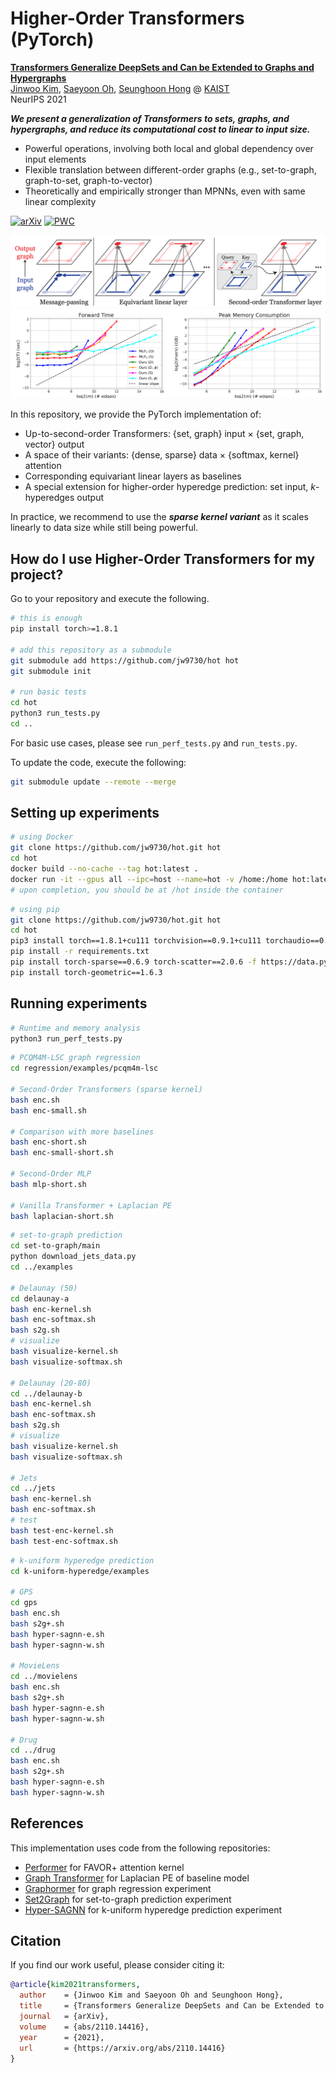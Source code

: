 # Higher-Order Transformers (PyTorch)

[**Transformers Generalize DeepSets and Can be Extended to Graphs and Hypergraphs**](https://arxiv.org/abs/2110.14416) \
[Jinwoo Kim](https://bit.ly/3pPuyIb), [Saeyoon Oh](https://github.com/saeyoon17), [Seunghoon Hong](https://maga33.github.io/) @ [KAIST](https://www.kaist.ac.kr/en/) \
NeurIPS 2021

***We present a generalization of Transformers to sets, graphs, and hypergraphs, and reduce its computational cost to linear to input size.***
- Powerful operations, involving both local and global dependency over input elements
- Flexible translation between different-order graphs (e.g., set-to-graph, graph-to-set, graph-to-vector)
- Theoretically and empirically stronger than MPNNs, even with same linear complexity

[![arXiv](https://img.shields.io/badge/arXiv-2104.02321-brightgreen.svg?style=flat-square)](https://arxiv.org/abs/2110.14416)
[![PWC](https://img.shields.io/endpoint.svg?url=https://paperswithcode.com/badge/transformers-generalize-deepsets-and-can-be/graph-regression-on-pcqm4m-lsc)](https://paperswithcode.com/sota/graph-regression-on-pcqm4m-lsc?p=transformers-generalize-deepsets-and-can-be)

![image-second-order](./docs/second-order-transformer.png)
![image-linear](./docs/linear-scaling.png)

In this repository, we provide the PyTorch implementation of:
- Up-to-second-order Transformers: {set, graph} input × {set, graph, vector} output
- A space of their variants: {dense, sparse} data × {softmax, kernel} attention
- Corresponding equivariant linear layers as baselines
- A special extension for higher-order hyperedge prediction: set input, *k*-hyperedges output

In practice, we recommend to use the ***sparse kernel variant*** as it scales linearly to data size while still being powerful.

## How do I use Higher-Order Transformers for my project?
Go to your repository and execute the following.
```bash
# this is enough
pip install torch>=1.8.1

# add this repository as a submodule
git submodule add https://github.com/jw9730/hot hot
git submodule init

# run basic tests
cd hot
python3 run_tests.py
cd ..
```
For basic use cases, please see `run_perf_tests.py` and `run_tests.py`.

To update the code, execute the following:
```bash
git submodule update --remote --merge
```

## Setting up experiments
```bash
# using Docker
git clone https://github.com/jw9730/hot.git hot
cd hot
docker build --no-cache --tag hot:latest .
docker run -it --gpus all --ipc=host --name=hot -v /home:/home hot:latest bash
# upon completion, you should be at /hot inside the container
```
```bash
# using pip
git clone https://github.com/jw9730/hot.git hot
cd hot
pip3 install torch==1.8.1+cu111 torchvision==0.9.1+cu111 torchaudio==0.8.1 -f https://download.pytorch.org/whl/torch_stable.html
pip install -r requirements.txt
pip install torch-sparse==0.6.9 torch-scatter==2.0.6 -f https://data.pyg.org/whl/torch-1.8.0+cu111.html
pip install torch-geometric==1.6.3
```

## Running experiments
```bash
# Runtime and memory analysis
python3 run_perf_tests.py
```
```bash
# PCQM4M-LSC graph regression
cd regression/examples/pcqm4m-lsc

# Second-Order Transformers (sparse kernel)
bash enc.sh
bash enc-small.sh

# Comparison with more baselines
bash enc-short.sh
bash enc-small-short.sh

# Second-Order MLP
bash mlp-short.sh

# Vanilla Transformer + Laplacian PE
bash laplacian-short.sh
```
```bash
# set-to-graph prediction
cd set-to-graph/main
python download_jets_data.py
cd ../examples

# Delaunay (50)
cd delaunay-a
bash enc-kernel.sh
bash enc-softmax.sh
bash s2g.sh
# visualize
bash visualize-kernel.sh
bash visualize-softmax.sh

# Delaunay (20-80)
cd ../delaunay-b
bash enc-kernel.sh
bash enc-softmax.sh
bash s2g.sh
# visualize
bash visualize-kernel.sh
bash visualize-softmax.sh

# Jets
cd ../jets
bash enc-kernel.sh
bash enc-softmax.sh
# test
bash test-enc-kernel.sh
bash test-enc-softmax.sh
```
```bash
# k-uniform hyperedge prediction
cd k-uniform-hyperedge/examples

# GPS
cd gps
bash enc.sh
bash s2g+.sh
bash hyper-sagnn-e.sh
bash hyper-sagnn-w.sh

# MovieLens
cd ../movielens
bash enc.sh
bash s2g+.sh
bash hyper-sagnn-e.sh
bash hyper-sagnn-w.sh

# Drug
cd ../drug
bash enc.sh
bash s2g+.sh
bash hyper-sagnn-e.sh
bash hyper-sagnn-w.sh
```

## References
This implementation uses code from the following repositories:
- [Performer](https://github.com/lucidrains/performer-pytorch.git) for FAVOR+ attention kernel
- [Graph Transformer](https://github.com/graphdeeplearning/graphtransformer.git) for Laplacian PE of baseline model
- [Graphormer](https://github.com/microsoft/Graphormer.git) for graph regression experiment
- [Set2Graph](https://github.com/hadarser/SetToGraphPaper.git) for set-to-graph prediction experiment
- [Hyper-SAGNN](https://github.com/ma-compbio/Hyper-SAGNN.git) for k-uniform hyperedge prediction experiment

## Citation
If you find our work useful, please consider citing it:
```bib
@article{kim2021transformers,
  author    = {Jinwoo Kim and Saeyoon Oh and Seunghoon Hong},
  title     = {Transformers Generalize DeepSets and Can be Extended to Graphs and Hypergraphs},
  journal   = {arXiv},
  volume    = {abs/2110.14416},
  year      = {2021},
  url       = {https://arxiv.org/abs/2110.14416}
}
```
